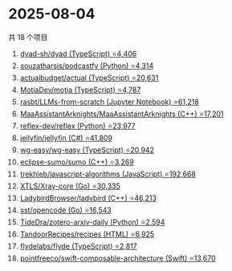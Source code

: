 # 2025-08-04

共 18 个项目

<!-- BEGIN GITHUB -->
<!-- 最后更新时间 2025-08-04 23:11:28 +0800 -->
1. [dyad-sh/dyad (TypeScript) ⭐4,406](https://github.com/dyad-sh/dyad)
1. [souzatharsis/podcastfy (Python) ⭐4,314](https://github.com/souzatharsis/podcastfy)
1. [actualbudget/actual (TypeScript) ⭐20,631](https://github.com/actualbudget/actual)
1. [MotiaDev/motia (TypeScript) ⭐4,787](https://github.com/MotiaDev/motia)
1. [rasbt/LLMs-from-scratch (Jupyter Notebook) ⭐61,218](https://github.com/rasbt/LLMs-from-scratch)
1. [MaaAssistantArknights/MaaAssistantArknights (C++) ⭐17,201](https://github.com/MaaAssistantArknights/MaaAssistantArknights)
1. [reflex-dev/reflex (Python) ⭐23,977](https://github.com/reflex-dev/reflex)
1. [jellyfin/jellyfin (C#) ⭐41,809](https://github.com/jellyfin/jellyfin)
1. [wg-easy/wg-easy (TypeScript) ⭐20,942](https://github.com/wg-easy/wg-easy)
1. [eclipse-sumo/sumo (C++) ⭐3,269](https://github.com/eclipse-sumo/sumo)
1. [trekhleb/javascript-algorithms (JavaScript) ⭐192,668](https://github.com/trekhleb/javascript-algorithms)
1. [XTLS/Xray-core (Go) ⭐30,335](https://github.com/XTLS/Xray-core)
1. [LadybirdBrowser/ladybird (C++) ⭐46,213](https://github.com/LadybirdBrowser/ladybird)
1. [sst/opencode (Go) ⭐16,543](https://github.com/sst/opencode)
1. [TideDra/zotero-arxiv-daily (Python) ⭐2,594](https://github.com/TideDra/zotero-arxiv-daily)
1. [TandoorRecipes/recipes (HTML) ⭐6,925](https://github.com/TandoorRecipes/recipes)
1. [flydelabs/flyde (TypeScript) ⭐2,817](https://github.com/flydelabs/flyde)
1. [pointfreeco/swift-composable-architecture (Swift) ⭐13,670](https://github.com/pointfreeco/swift-composable-architecture)
<!-- END GITHUB -->